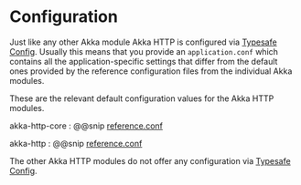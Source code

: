 # Configuration

Just like any other Akka module Akka HTTP is configured via [Typesafe Config](https://github.com/lightbend/config).
Usually this means that you provide an `application.conf` which contains all the application-specific settings that
differ from the default ones provided by the reference configuration files from the individual Akka modules.

These are the relevant default configuration values for the Akka HTTP modules.

akka-http-core
:  @@snip [reference.conf]($akka-http$/akka-http-core/src/main/resources/reference.conf)

akka-http
:  @@snip [reference.conf]($akka-http$/akka-http/src/main/resources/reference.conf)

The other Akka HTTP modules do not offer any configuration via [Typesafe Config](https://github.com/lightbend/config).
